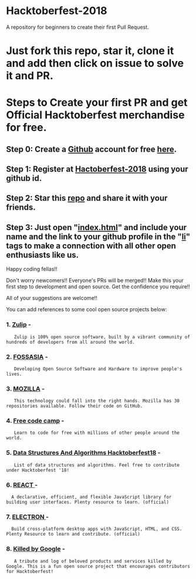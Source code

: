 # Hacktoberfest-2018
A repository for beginners to create their first Pull Request. 
# Just fork this repo, star it, clone it and add then click on issue to solve it and PR.
# Steps to Create your first PR and get Official Hacktoberfest merchandise for free.
## Step 0: Create a [Github](https://github.com/) account for free [here](https://github.com/).
## Step 1: Register at [Hactoberfest-2018](https://hacktoberfest.digitalocean.com/) using your github id.
## Step 2: Star this [repo](https://github.com/Ishaan28malik/HACKTOBERFEST_2018-Beginners-) and share it with your friends.
## Step 3: Just open "[index.html](https://github.com/Ishaan28malik/HACKTOBERFEST_2018-Beginners-/blob/master/index.html)" and include your name and the link to your github profile in the "[li](https://github.com/Ishaan28malik/HACKTOBERFEST_2018-Beginners-/blob/master/index.html)" tags to make a connection with all other open enthusiasts like us.

Happy coding fellas!!

Don't worry newcomers!! Everyone's PRs will be merged!! Make this your first step to development and open source. Get the confidence you require!!

All of your suggestions are welcome!!

You can add references to some cool open source projects below:
### 1. [Zulip](https://github.com/zulip) -
       Zulip is 100% open source software, built by a vibrant community of hundreds of developers from all around the world.
### 2. [FOSSASIA](https://github.com/fossasia) -
       Developing Open Source Software and Hardware to improve people's lives.
### 3. [MOZILLA](https://github.com/mozilla) -
       This technology could fall into the right hands. Mozilla has 30 repositories available. Follow their code on GitHub.
### 4. [Free code camp](https://github.com/freeCodeCamp/freeCodeCamp) -
       Learn to code for free with millions of other people around the world.
### 5. [Data Structures And Algorithms Hacktoberfest18](https://github.com/kvaluruk/Data-Structures-And-Algorithms-Hacktoberfest18) -
       List of data structures and algorithms. Feel free to contribute under Hacktoberfest '18!
### 6. [REACT ](https://github.com/facebook/react) -
      A declarative, efficient, and flexible JavaScript library for building user interfaces. Plenty resource to learn. (official)
### 7. [ELECTRON ](https://github.com/electron/electron) -
      Build cross-platform desktop apps with JavaScript, HTML, and CSS. Plenty Resource to learn and contribute. (official)
### 8. [Killed by Google](https://github.com/codyogden/killedbygoogle) -       
       A tribute and log of beloved products and services killed by Google. This is a fun open source project that encourages contributors for Hacktoberfest!

